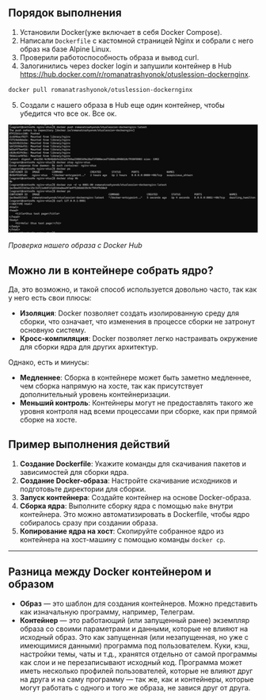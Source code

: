 ## Порядок выполнения

1. Установили Docker(уже включает в себя Docker Compose).
2. Написали `Dockerfile` с кастомной страницей Nginx и собрали с него образ на базе Alpine Linux. 
3. Проверили работоспособность образа и вывод curl.
4. Залогинились через docker login и запушили контейнер в Hub https://hub.docker.com/r/romanatrashyonok/otuslession-dockernginx.
```bash
docker pull romanatrashyonok/otuslession-dockernginx
```
5. Создали с нашего образа в Hub еще один контейнер, чтобы убедится что все ок. Все ок.

  ![Проверка нашего образа с Docker Hub](1.jpg)

_Проверка нашего образа с Docker Hub_


## Можно ли в контейнере собрать ядро?

Да, это возможно, и такой способ используется довольно часто, так как у него есть свои плюсы:

- **Изоляция**: Docker позволяет создать изолированную среду для сборки, что означает, что изменения в процессе сборки не затронут основную систему.
- **Кросс-компиляция**: Docker позволяет легко настраивать окружение для сборки ядра для других архитектур.

Однако, есть и минусы:

- **Медленнее**: Сборка в контейнере может быть заметно медленнее, чем сборка напрямую на хосте, так как присутствует дополнительный уровень контейнеризации.
- **Меньший контроль**: Контейнеры могут не предоставлять такого же уровня контроля над всеми процессами при сборке, как при прямой сборке на хосте.

## Пример выполнения действий

1. **Создание Dockerfile**: Укажите команды для скачивания пакетов и зависимостей для сборки ядра.
2. **Создание Docker-образа**: Настройте скачивание исходников и подготовьте директории для сборки.
3. **Запуск контейнера**: Создайте контейнер на основе Docker-образа.
4. **Сборка ядра**: Выполните сборку ядра с помощью `make` внутри контейнера. Это можно автоматизировать в Dockerfile, чтобы ядро собиралось сразу при создании образа.
5. **Копирование ядра на хост**: Скопируйте собранное ядро из контейнера на хост-машину с помощью команды `docker cp`.

---

## Разница между Docker контейнером и образом

- **Образ** — это шаблон для создания контейнеров. Можно представить как изначальную программу, например, Телеграм.
- **Контейнер** — это работающий (или запущенный ранее) экземпляр образа со своими параметрами и данными, которые не влияют на исходный образ. Это как запущенная (или незапущенная, но уже с имеющимися данными) программа под пользователем. Куки, кэш, настройки темы, чаты и т.д., хранятся отдельно от самой программы как слои и не перезаписывают исходный код. Программа может иметь несколько профилей пользователей, которые не влияют друг на друга и на саму программу — так же, как и контейнеры, которые могут работать с одного и того же образа, не завися друг от друга.

